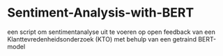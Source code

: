 # Sentiment-Analysis-with-BERT
een script om sentimentanalyse uit te voeren op open feedback van een Klanttevredenheidsonderzoek (KTO) met behulp van een getraind BERT-model
